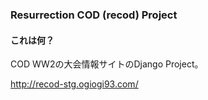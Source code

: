 ### Resurrection COD (recod) Project
#### これは何？
COD WW2の大会情報サイトのDjango Project。

http://recod-stg.ogiogi93.com/
